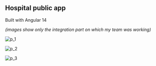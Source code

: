 ## Hospital public app

<p>Built with Angular 14</p>

</p><i>(images show only the integration part on which my team was working)</i></p>

![p_1](https://user-images.githubusercontent.com/78875131/209866480-d533bf7b-59f2-43e2-abf7-f26271f86544.jpg)

![p_2](https://user-images.githubusercontent.com/78875131/209866482-df3e334e-cc0c-4226-a085-392992a38bd0.jpg)

![p_3](https://user-images.githubusercontent.com/78875131/209866484-44df3d96-b7aa-4c5a-8aa0-97f30b71507f.jpg)
